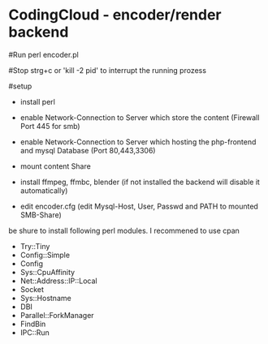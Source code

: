 # CodingCloud - encoder/render backend

#Run
perl encoder.pl

#Stop
strg+c  or 'kill -2 pid' to interrupt the running prozess

#setup

- install perl
- enable Network-Connection to Server which store the content (Firewall Port 445 for smb)
- enable Network-Connection to Server which hosting the php-frontend and mysql Database (Port 80,443,3306)

- mount content Share 
- install ffmpeg, ffmbc, blender (if not installed the backend will disable it automatically)
- edit encoder.cfg (edit Mysql-Host, User, Passwd and PATH to mounted SMB-Share)



be shure to install following perl modules.
I recommened to use cpan

- Try::Tiny
- Config::Simple
- Config
- Sys::CpuAffinity
- Net::Address::IP::Local
- Socket
- Sys::Hostname
- DBI
- Parallel::ForkManager
- FindBin
- IPC::Run
